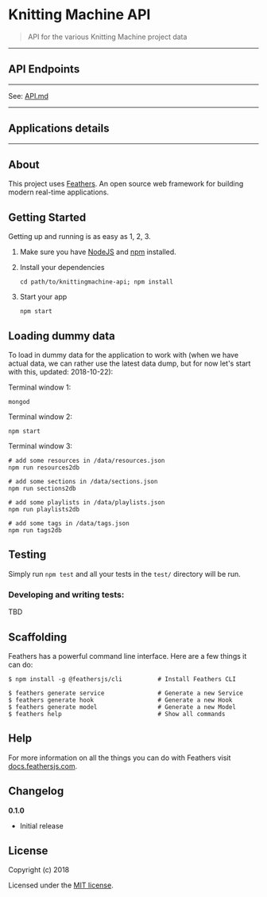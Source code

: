 # Knitting Machine API

> API for the various Knitting Machine project data

---

## API Endpoints

---

See: [API.md](API.md)

---

## Applications details

---

## About

This project uses [Feathers](http://feathersjs.com). An open source web framework for building modern real-time applications.

## Getting Started

Getting up and running is as easy as 1, 2, 3.

1. Make sure you have [NodeJS](https://nodejs.org/) and [npm](https://www.npmjs.com/) installed.
2. Install your dependencies

   ```
   cd path/to/knittingmachine-api; npm install
   ```

3. Start your app

   ```
   npm start
   ```

## Loading dummy data

To load in dummy data for the application to work with (when we have actual data, we can rather use the latest data dump, but for now let's start with this, updated: 2018-10-22):

Terminal window 1:

```
mongod
```

Terminal window 2:

```
npm start
```

Terminal window 3:

```
# add some resources in /data/resources.json
npm run resources2db

# add some sections in /data/sections.json
npm run sections2db

# add some playlists in /data/playlists.json
npm run playlists2db

# add some tags in /data/tags.json
npm run tags2db
```

## Testing

Simply run `npm test` and all your tests in the `test/` directory will be run.

### Developing and writing tests:

TBD

## Scaffolding

Feathers has a powerful command line interface. Here are a few things it can do:

```
$ npm install -g @feathersjs/cli          # Install Feathers CLI

$ feathers generate service               # Generate a new Service
$ feathers generate hook                  # Generate a new Hook
$ feathers generate model                 # Generate a new Model
$ feathers help                           # Show all commands
```

## Help

For more information on all the things you can do with Feathers visit [docs.feathersjs.com](http://docs.feathersjs.com).

## Changelog

**0.1.0**

- Initial release

## License

Copyright (c) 2018

Licensed under the [MIT license](LICENSE).
